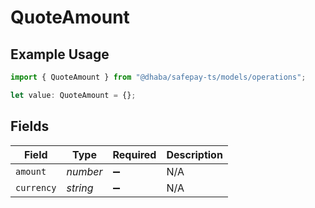 # QuoteAmount

## Example Usage

```typescript
import { QuoteAmount } from "@dhaba/safepay-ts/models/operations";

let value: QuoteAmount = {};
```

## Fields

| Field              | Type               | Required           | Description        |
| ------------------ | ------------------ | ------------------ | ------------------ |
| `amount`           | *number*           | :heavy_minus_sign: | N/A                |
| `currency`         | *string*           | :heavy_minus_sign: | N/A                |
